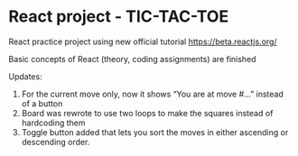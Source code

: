 # React project - TIC-TAC-TOE
React practice project using new official tutorial https://beta.reactjs.org/ 

Basic concepts of React (theory, coding assignments) are finished

Updates:
1. For the current move only, now it shows “You are at move #…” instead of a button
2. Board was rewrote to use two loops to make the squares instead of hardcoding them
3. Toggle button added that lets you sort the moves in either ascending or descending order.